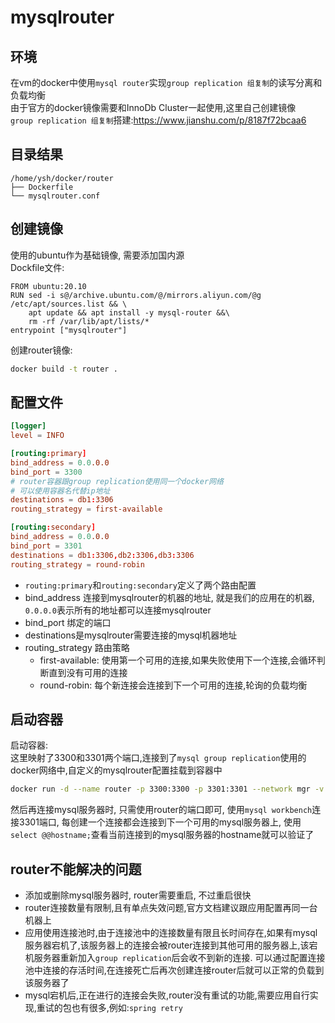 # mysqlrouter

## 环境

在vm的docker中使用`mysql router`实现`group replication 组复制`的读写分离和负载均衡  
由于官方的docker镜像需要和InnoDb Cluster一起使用,这里自己创建镜像  
`group replication 组复制`搭建:<https://www.jianshu.com/p/8187f72bcaa6>

## 目录结果

``` linux
/home/ysh/docker/router
├── Dockerfile
└── mysqlrouter.conf
```

## 创建镜像

使用的ubuntu作为基础镜像, 需要添加国内源  
Dockfile文件:

``` linux
FROM ubuntu:20.10
RUN sed -i s@/archive.ubuntu.com/@/mirrors.aliyun.com/@g /etc/apt/sources.list && \
    apt update && apt install -y mysql-router &&\
    rm -rf /var/lib/apt/lists/*
entrypoint ["mysqlrouter"] 
```

创建router镜像:

``` bash
docker build -t router .
```

## 配置文件

``` conf
[logger]                                                                                                                     
level = INFO

[routing:primary]
bind_address = 0.0.0.0
bind_port = 3300
# router容器跟group replication使用同一个docker网络
# 可以使用容器名代替ip地址
destinations = db1:3306
routing_strategy = first-available

[routing:secondary]
bind_address = 0.0.0.0
bind_port = 3301
destinations = db1:3306,db2:3306,db3:3306
routing_strategy = round-robin
```

* `routing:primary`和`routing:secondary`定义了两个路由配置
* bind_address 连接到mysqlrouter的机器的地址, 就是我们的应用在的机器, `0.0.0.0`表示所有的地址都可以连接mysqlrouter
* bind_port 绑定的端口
* destinations是mysqlrouter需要连接的mysql机器地址
* routing_strategy 路由策略
  * first-available: 使用第一个可用的连接,如果失败使用下一个连接,会循环判断直到没有可用的连接
  * round-robin: 每个新连接会连接到下一个可用的连接,轮询的负载均衡

## 启动容器

启动容器:  
这里映射了3300和3301两个端口,连接到了`mysql group replication`使用的docker网络中,自定义的mysqlrouter配置挂载到容器中

``` bash
docker run -d --name router -p 3300:3300 -p 3301:3301 --network mgr -v /home/ysh/docker/router:/etc/mysqlrouter router
```

然后再连接mysql服务器时, 只需使用router的端口即可, 使用`mysql workbench`连接3301端口, 每创建一个连接都会连接到下一个可用的mysql服务器上, 使用`select @@hostname;`查看当前连接到的mysql服务器的hostname就可以验证了

## router不能解决的问题

* 添加或删除mysql服务器时, router需要重启, 不过重启很快
* router连接数量有限制,且有单点失效问题,官方文档建议跟应用配置再同一台机器上
* 应用使用连接池时,由于连接池中的连接数量有限且长时间存在,如果有mysql服务器宕机了,该服务器上的连接会被router连接到其他可用的服务器上,该宕机服务器重新加入`group replication`后会收不到新的连接. 可以通过配置连接池中连接的存活时间,在连接死亡后再次创建连接router后就可以正常的负载到该服务器了
* mysql宕机后,正在进行的连接会失败,router没有重试的功能,需要应用自行实现,重试的包也有很多,例如:`spring retry`
